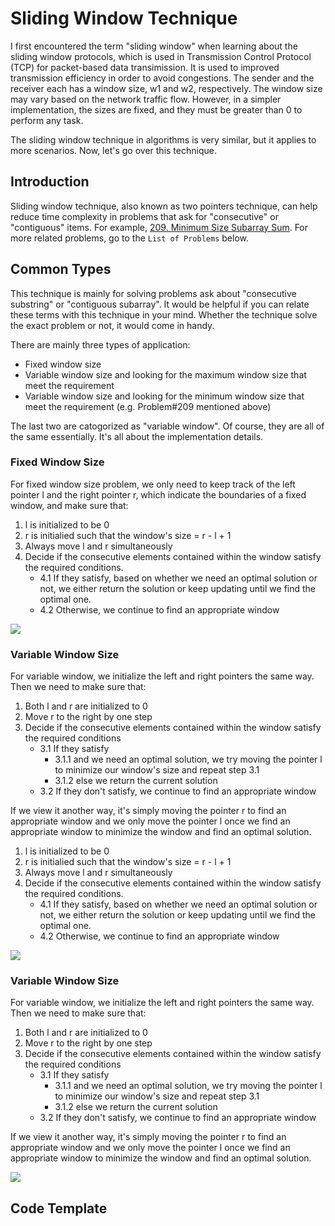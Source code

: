 # Sliding Window Technique

I first encountered the term "sliding window" when learning about the sliding window protocols, which is used in Transmission Control Protocol (TCP) for packet-based data transimission. It is used to improved transmission efficiency in order to avoid congestions. The sender and the receiver each has a window size, w1 and w2, respectively. The window size may vary based on the network traffic flow. However, in a simpler implementation, the sizes are fixed, and they must be greater than 0 to perform any task.

The sliding window technique in algorithms is very similar, but it applies to more scenarios. Now, let's go over this technique.

## Introduction

Sliding window technique, also known as two pointers technique, can help reduce time complexity in problems that ask for "consecutive" or "contiguous" items. For example, [209. Minimum Size Subarray Sum](https://leetcode.com/problems/minimum-size-subarray-sum/solutions/127732/official-solution/). For more related problems, go to the `List of Problems` below.

## Common Types

This technique is mainly for solving problems ask about "consecutive substring" or "contiguous subarray". It would be helpful if you can relate these terms with this technique in your mind. Whether the technique solve the exact problem or not, it would come in handy.

There are mainly three types of application:

- Fixed window size
- Variable window size and looking for the maximum window size that meet the requirement
- Variable window size and looking for the minimum window size that meet the requirement (e.g. Problem#209 mentioned above)

The last two are catogorized as "variable window". Of course, they are all of the same essentially. It's all about the implementation details.

### Fixed Window Size

For fixed window size problem, we only need to keep track of the left pointer l and the right pointer r, which indicate the boundaries of a fixed window, and make sure that:

1. l is initialized to be 0
2. r is initialied such that the window's size = r - l + 1
3. Always move l and r simultaneously
4. Decide if the consecutive elements contained within the window satisfy the required conditions.
   - 4.1 If they satisfy, based on whether we need an optimal solution or not, we either return the solution or keep updating until we find the optimal one.
   - 4.2 Otherwise, we continue to find an appropriate window

![](https://tva1.sinaimg.cn/large/007S8ZIlly1ghluhfr2c3j308z0d5aaa.jpg)

### Variable Window Size

For variable window, we initialize the left and right pointers the same way. Then we need to make sure that:

1. Both l and r are initialized to 0
2. Move r to the right by one step
3. Decide if the consecutive elements contained within the window satisfy the required conditions
    - 3.1 If they satisfy
        - 3.1.1 and we need an optimal solution, we try moving the pointer l to minimize our window's size and repeat step 3.1
        - 3.1.2 else we return the current solution
   - 3.2 If they don't satisfy, we continue to find an appropriate window

If we view it another way, it's simply moving the pointer r to find an appropriate window and we only move the pointer l once we find an appropriate window to minimize the window and find an optimal solution.

1. l is initialized to be 0
2. r is initialied such that the window's size = r - l + 1
3. Always move l and r simultaneously
4. Decide if the consecutive elements contained within the window satisfy the required conditions.
   - 4.1 If they satisfy, based on whether we need an optimal solution or not, we either return the solution or keep updating until we find the optimal one.
   - 4.2 Otherwise, we continue to find an appropriate window

![](https://tva1.sinaimg.cn/large/007S8ZIlly1ghluhfr2c3j308z0d5aaa.jpg)

### Variable Window Size

For variable window, we initialize the left and right pointers the same way. Then we need to make sure that:

1. Both l and r are initialized to 0
2. Move r to the right by one step
3. Decide if the consecutive elements contained within the window satisfy the required conditions
    - 3.1 If they satisfy
        - 3.1.1 and we need an optimal solution, we try moving the pointer l to minimize our window's size and repeat step 3.1
        - 3.1.2 else we return the current solution
   - 3.2 If they don't satisfy, we continue to find an appropriate window

If we view it another way, it's simply moving the pointer r to find an appropriate window and we only move the pointer l once we find an appropriate window to minimize the window and find an optimal solution.

![](https://tva1.sinaimg.cn/large/007S8ZIlly1ghluhlt7wwj30d90d50t5.jpg)

## Code Template
